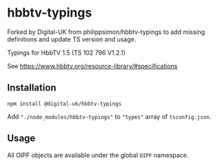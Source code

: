 # hbbtv-typings

Forked by Digital-UK from philippsimon/hbbtv-typings to add missing definitions and update TS version and usage.

Typings for HbbTV 1.5 (TS 102 796 V1.2.1)

See https://www.hbbtv.org/resource-library/#specifications

## Installation

```
npm install @digital-uk/hbbtv-typings
```

Add `"./node_modules/hbbtv-typings"` to `"types"` array of `tsconfig.json`.

## Usage

All OIPF objects are available under the global `OIPF` namespace.
